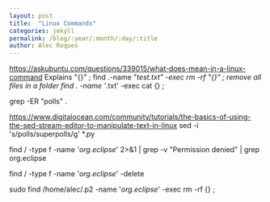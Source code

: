 ```yaml
---
layout: post
title:  "Linux Commands"
categories: jekyll
permalink: /blog/:year/:month/:day/:title
author: Alec Roques
---
```


https://askubuntu.com/questions/339015/what-does-mean-in-a-linux-command Explains "{}" \;
find .-name "*test.txt" -exec rm -rf "{}" \; remove all files in a folder
find . -name  '*.txt' -exec cat {} \;

grep -ER "polls" .

https://www.digitalocean.com/community/tutorials/the-basics-of-using-the-sed-stream-editor-to-manipulate-text-in-linux
sed -i 's/polls/superpolls/g' *.py


find / -type f -name '*org.eclipse*' 2>&1 | grep -v "Permission denied" | grep org.eclipse

find / -type f -name '*org.eclipse*' -delete

sudo find /home/alec/.p2 -name '*org.eclipse*' -exec rm -rf {} \;
